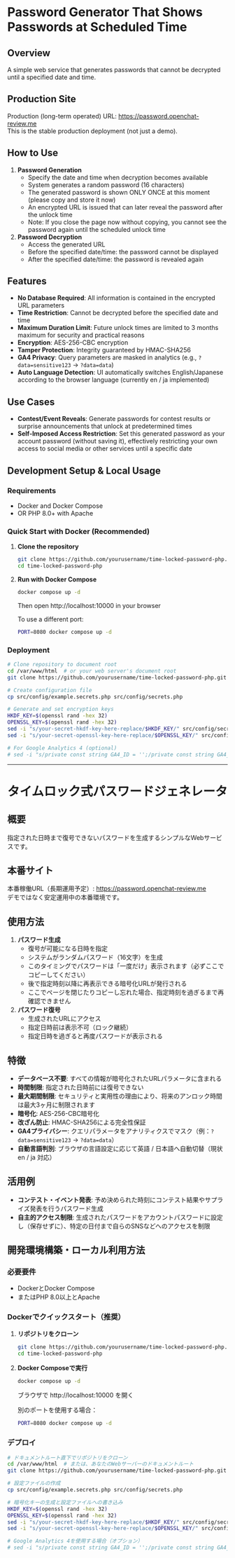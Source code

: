 # Password Generator That Shows Passwords at Scheduled Time

## Overview
A simple web service that generates passwords that cannot be decrypted until a specified date and time.

## Production Site
Production (long-term operated) URL: https://password.openchat-review.me  
This is the stable production deployment (not just a demo).

## How to Use
1. **Password Generation**
   - Specify the date and time when decryption becomes available
   - System generates a random password (16 characters)
   - The generated password is shown ONLY ONCE at this moment (please copy and store it now)
   - An encrypted URL is issued that can later reveal the password after the unlock time
   - Note: If you close the page now without copying, you cannot see the password again until the scheduled unlock time
2. **Password Decryption**
   - Access the generated URL
   - Before the specified date/time: the password cannot be displayed
   - After the specified date/time: the password is revealed again

## Features
- **No Database Required**: All information is contained in the encrypted URL parameters
- **Time Restriction**: Cannot be decrypted before the specified date and time
- **Maximum Duration Limit**: Future unlock times are limited to 3 months maximum for security and practical reasons
- **Encryption**: AES-256-CBC encryption
- **Tamper Protection**: Integrity guaranteed by HMAC-SHA256
- **GA4 Privacy**: Query parameters are masked in analytics (e.g., `?data=sensitive123` → `?data=data`)
- **Auto Language Detection**: UI automatically switches English/Japanese according to the browser language (currently en / ja implemented)

## Use Cases
- **Contest/Event Reveals**: Generate passwords for contest results or surprise announcements that unlock at predetermined times
- **Self-Imposed Access Restriction**: Set this generated password as your account password (without saving it), effectively restricting your own access to social media or other services until a specific date

## Development Setup & Local Usage

### Requirements
- Docker and Docker Compose
- OR PHP 8.0+ with Apache

### Quick Start with Docker (Recommended)
1. **Clone the repository**
   ```bash
   git clone https://github.com/yourusername/time-locked-password-php.git
   cd time-locked-password-php
   ```

2. **Run with Docker Compose**
   ```bash
   docker compose up -d
   ```
   Then open http://localhost:10000 in your browser
   
   To use a different port:
   ```bash
   PORT=8080 docker compose up -d
   ```

### Deployment

```bash
# Clone repository to document root
cd /var/www/html  # or your web server's document root
git clone https://github.com/yourusername/time-locked-password-php.git .

# Create configuration file
cp src/config/example.secrets.php src/config/secrets.php

# Generate and set encryption keys
HKDF_KEY=$(openssl rand -hex 32)
OPENSSL_KEY=$(openssl rand -hex 32)
sed -i "s/your-secret-hkdf-key-here-replace/$HKDF_KEY/" src/config/secrets.php
sed -i "s/your-secret-openssl-key-here-replace/$OPENSSL_KEY/" src/config/secrets.php

# For Google Analytics 4 (optional)
# sed -i "s/private const string GA4_ID = '';/private const string GA4_ID = 'G-XXXXXXXXXX';/" src/config/secrets.php
```

---

# タイムロック式パスワードジェネレータ
## 概要
指定された日時まで復号できないパスワードを生成するシンプルなWebサービスです。

## 本番サイト
本番稼働URL（長期運用予定）: https://password.openchat-review.me  
デモではなく安定運用中の本番環境です。

## 使用方法
1. **パスワード生成**
   - 復号が可能になる日時を指定
   - システムがランダムパスワード（16文字）を生成
   - このタイミングでパスワードは「一度だけ」表示されます（必ずここでコピーしてください）
   - 後で指定時刻以降に再表示できる暗号化URLが発行される
   - ここでページを閉じたりコピーし忘れた場合、指定時刻を過ぎるまで再確認できません
2. **パスワード復号**
   - 生成されたURLにアクセス
   - 指定日時前は表示不可（ロック継続）
   - 指定日時を過ぎると再度パスワードが表示される

## 特徴
- **データベース不要**: すべての情報が暗号化されたURLパラメータに含まれる
- **時間制限**: 指定された日時前には復号できない
- **最大期間制限**: セキュリティと実用性の理由により、将来のアンロック時間は最大3ヶ月に制限されます
- **暗号化**: AES-256-CBC暗号化
- **改ざん防止**: HMAC-SHA256による完全性保証
- **GA4プライバシー**: クエリパラメータをアナリティクスでマスク（例：`?data=sensitive123` → `?data=data`）
- **自動言語判別**: ブラウザの言語設定に応じて英語 / 日本語へ自動切替（現状 en / ja 対応）

## 活用例
- **コンテスト・イベント発表**: 予め決められた時刻にコンテスト結果やサプライズ発表を行うパスワード生成
- **自主的アクセス制限**: 生成されたパスワードをアカウントパスワードに設定し（保存せずに）、特定の日付まで自らのSNSなどへのアクセスを制限

## 開発環境構築・ローカル利用方法

### 必要要件
- DockerとDocker Compose
- またはPHP 8.0以上とApache

### Dockerでクイックスタート（推奨）
1. **リポジトリをクローン**
   ```bash
   git clone https://github.com/yourusername/time-locked-password-php.git
   cd time-locked-password-php
   ```

2. **Docker Composeで実行**
   ```bash
   docker compose up -d
   ```
   ブラウザで http://localhost:10000 を開く
   
   別のポートを使用する場合：
   ```bash
   PORT=8080 docker compose up -d
   ```

### デプロイ

```bash
# ドキュメントルート直下でリポジトリをクローン
cd /var/www/html  # または、あなたのWebサーバーのドキュメントルート
git clone https://github.com/yourusername/time-locked-password-php.git .

# 設定ファイルの作成
cp src/config/example.secrets.php src/config/secrets.php

# 暗号化キーの生成と設定ファイルへの書き込み
HKDF_KEY=$(openssl rand -hex 32)
OPENSSL_KEY=$(openssl rand -hex 32)
sed -i "s/your-secret-hkdf-key-here-replace/$HKDF_KEY/" src/config/secrets.php
sed -i "s/your-secret-openssl-key-here-replace/$OPENSSL_KEY/" src/config/secrets.php

# Google Analytics 4を使用する場合（オプション）
# sed -i "s/private const string GA4_ID = '';/private const string GA4_ID = 'G-XXXXXXXXXX';/" src/config/secrets.php
```
